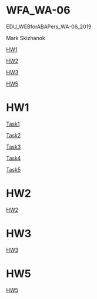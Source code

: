 # WFA_WA-06
EDU_WEBforABAPers_WA-06_2019

Mark Skizhanok

[HW1](#hw1)

[HW2](#hw2)

[HW3](#hw3)

[HW5](#hw5)

# <a name="hw1">HW1</a>
[Task1](https://markskizhanok.github.io/WFA_WA-06/HW1/Task1/index.html)

[Task2](https://markskizhanok.github.io/WFA_WA-06/HW1/Task2/index.html)

[Task3](https://markskizhanok.github.io/WFA_WA-06/HW1/Task3/index.html)

[Task4](https://markskizhanok.github.io/WFA_WA-06/HW1/Task4/index.html)

[Task5](https://markskizhanok.github.io/WFA_WA-06/HW1/Task5/index.html)

# <a name="hw2">HW2</a>
[HW2](https://markskizhanok.github.io/WFA_WA-06/HW2/index.html)

# <a name="hw3">HW3</a>
[HW3](https://markskizhanok.github.io/WFA_WA-06/HW3/index.html)

# <a name="hw5">HW5</a>
[HW5](https://markskizhanok.github.io/WFA_WA-06/HW5/index.html)
